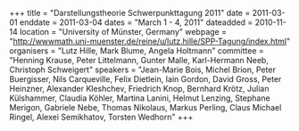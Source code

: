 +++
title = "Darstellungstheorie Schwerpunkttagung 2011"
date = 2011-03-01
enddate = 2011-03-04
dates = "March 1 - 4, 2011"
dateadded = 2010-11-14
location = "University of Münster, Germany"
webpage = "http://wwwmath.uni-muenster.de/reine/u/lutz.hille/SPP-Tagung/index.html"
organisers = "Lutz Hille, Mark Blume, Angela Holtmann"
committee = "Henning Krause, Peter Littelmann, Gunter Malle, Karl-Hermann Neeb, Christoph Schweigert"
speakers = "Jean-Marie Bois, Michel Brion, Peter Buergisser, Nils Carqueville, Felix Dietlein, Iain Gordon, David Gross, Peter Heinzner, Alexander Kleshchev, Friedrich Knop, Bernhard Krötz, Julian Külshammer, Claudia Köhler, Martina Lanini, Helmut Lenzing, Stephane Merigon, Gabriele Nebe, Thomas Nikolaus, Markus Perling, Claus Michael Ringel, Alexei Semikhatov, Torsten Wedhorn"
+++
